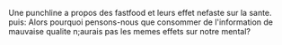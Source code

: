 Une punchline a propos des fastfood et leurs effet nefaste sur la sante.
puis: Alors pourquoi pensons-nous que consommer de l'information de mauvaise qualite n;aurais pas les memes effets sur notre mental?
